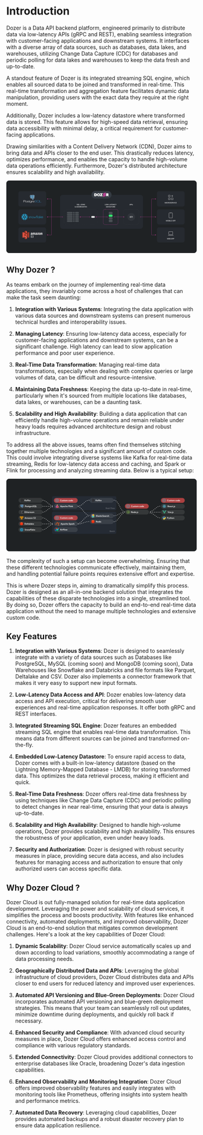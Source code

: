 
# Introduction

Dozer is a Data API backend platform, engineered primarily to distribute data via low-latency APIs (gRPC and REST), enabling seamless integration with customer-facing applications and downstream systems. It interfaces with a diverse array of data sources, such as databases, data lakes, and warehouses, utilizing Change Data Capture (CDC) for databases and periodic polling for data lakes and warehouses to keep the data fresh and up-to-date.

A standout feature of Dozer is its integrated streaming SQL engine, which enables all sourced data to be joined and transformed in real-time. This real-time transformation and aggregation feature facilitates dynamic data manipulation, providing users with the exact data they require at the right moment.

Additionally, Dozer includes a low-latency datastore where transformed data is stored. This feature allows for high-speed data retrieval, ensuring data accessibility with minimal delay, a critical requirement for customer-facing applications.

Drawing similarities with a Content Delivery Network (CDN), Dozer aims to bring data and APIs closer to the end user. This drastically reduces latency, optimizes performance, and enables the capacity to handle high-volume data operations efficiently. Furthermore, Dozer's distributed architecture ensures scalability and high availability.

![Dozer Architecture](./dozer/arch_summary.svg)

## Why Dozer ?
As teams embark on the journey of implementing real-time data applications, they invariably come across a host of challenges that can make the task seem daunting:

1. **Integration with Various Systems**: Integrating the data application with various data sources and downstream systems can present numerous technical hurdles and interoperability issues.

2. **Managing Latency**: Ensuring low-latency data access, especially for customer-facing applications and downstream systems, can be a significant challenge. High latency can lead to slow application performance and poor user experience.

3. **Real-Time Data Transformation**: Managing real-time data transformations, especially when dealing with complex queries or large volumes of data, can be difficult and resource-intensive. 

4. **Maintaining Data Freshness**: Keeping the data up-to-date in real-time, particularly when it's sourced from multiple locations like databases, data lakes, or warehouses, can be a daunting task.

4. **Scalability and High Availability**: Building a data application that can efficiently handle high-volume operations and remain reliable under heavy loads requires advanced architecture design and robust infrastructure.

To address all the above issues, teams often find themselves stitching together multiple technologies and a significant amount of custom code. This could involve integrating diverse systems like Kafka for real-time data streaming, Redis for low-latency data access and caching, and Spark or Flink for processing and analyzing streaming data. Below is a typical setup:

![Complex Tools Setup](./dozer/tools.svg)

The complexity of such a setup can become overwhelming. Ensuring that these different technologies communicate effectively, maintaining them, and handling potential failure points requires extensive effort and expertise.

This is where Dozer steps in, aiming to dramatically simplify this process. Dozer is designed as an all-in-one backend solution that integrates the capabilities of these disparate technologies into a single, streamlined tool. By doing so, Dozer offers the capacity to build an end-to-end real-time data application without the need to manage multiple technologies and extensive custom code.

## Key Features

1. **Integration with Various Systems**: Dozer is designed to seamlessly integrate with a variety of data sources such as Databases like PostgreSQL, MySQL (coming soon) and MongoDB (coming soon), Data Warehouses like Snowflake and Databricks and file formats like Parquet, Deltalake and CSV. Dozer also implements a connector framework that makes it very easy to support new input formats.

1. **Low-Latency Data Access and API**: Dozer enables low-latency data access and API execution, critical for delivering smooth user experiences and real-time application responses. It offer both gRPC and REST interfaces.

2. **Integrated Streaming SQL Engine**: Dozer features an embedded streaming SQL engine that enables real-time data transformation. This means data from different sources can be joined and transformed on-the-fly.

3. **Embedded Low-Latency Datastore**: To ensure rapid access to data, Dozer comes with a built-in low-latency datastore (based on the Lightning Memory-Mapped Database - LMDB) for storing transformed data. This optimizes the data retrieval process, making it efficient and quick.

4. **Real-Time Data Freshness**: Dozer offers real-time data freshness by using techniques like Change Data Capture (CDC) and periodic polling to detect changes in near real-time, ensuring that your data is always up-to-date.

5. **Scalability and High Availability**: Designed to handle high-volume operations, Dozer provides scalability and high availability. This ensures the robustness of your application, even under heavy loads.

8. **Security and Authorization**: Dozer is designed with robust security measures in place, providing secure data access, and also includes features for managing access and authorization to ensure that only authorized users can access specific data.

## Why Dozer Cloud ?
Dozer Cloud is out fully-managed solution for real-time data application development. Leveraging the power and scalability of cloud services, it simplifies the process and boosts productivity. With features like enhanced connectivity, automated deployments, and improved observability, Dozer Cloud is an end-to-end solution that mitigates common development challenges. Here's a look at the key capabilities of Dozer Cloud:

1. **Dynamic Scalability**: Dozer Cloud service automatically scales up and down according to load variations, smoothly accommodating a range of data processing needs.

2. **Geographically Distributed Data and APIs**: Leveraging the global infrastructure of cloud providers, Dozer Cloud distributes data and APIs closer to end users for reduced latency and improved user experiences.

5. **Automated API Versioning and Blue-Green Deployments**: Dozer Cloud incorporates automated API versioning and blue-green deployment strategies. This means that your team can seamlessly roll out updates, minimize downtime during deployments, and quickly roll back if necessary.

6. **Enhanced Security and Compliance**: With advanced cloud security measures in place, Dozer Cloud offers enhanced access control and compliance with various regulatory standards.

7. **Extended Connectivity**: Dozer Cloud provides additional connectors to enterprise databases like Oracle, broadening Dozer's data ingestion capabilities.

8. **Enhanced Observability and Monitoring Integration**: Dozer Cloud offers improved observability features and easily integrates with monitoring tools like Prometheus, offering insights into system health and performance metrics.

11. **Automated Data Recovery**: Leveraging cloud capabilities, Dozer provides automated backups and a robust disaster recovery plan to ensure data application resilience.
